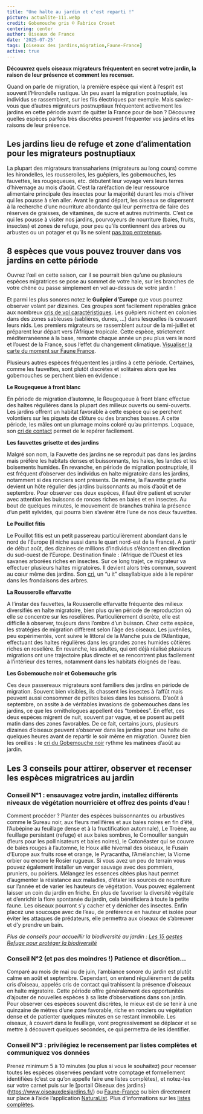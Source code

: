 ```yaml
---
title: "Une halte au jardin et c'est reparti !"
picture: actualite-111.webp
credit: Gobemouche gris © Fabrice Croset
centering: center
author: Oiseaux de France
date: '2025-07-25'
tags: [oiseaux des jardins,migration,Faune-France]
active: true
---
```

**Découvrez quels oiseaux migrateurs fréquentent en secret votre jardin, la raison de leur présence et comment les recenser.**

Quand on parle de migration, la première espèce qui vient à l’esprit est souvent l’Hirondelle rustique. Un peu avant la migration postnuptiale, les individus se rassemblent, sur les fils électriques par exemple. Mais saviez-vous que d’autres migrateurs postnuptiaux fréquentent activement les jardins en cette période avant de quitter la France pour de bon ? Découvrez quelles espèces parfois très discrètes peuvent fréquenter vos jardins et les raisons de leur présence.

## Les jardins lieu de refuge et zone d’alimentation pour les migrateurs postnuptiaux 
La plupart des migrateurs transsahariens (migrateurs au long cours) comme les hirondelles, les rousserolles, les guêpiers, les gobemouches, les fauvettes, les rougequeues, etc. débutent leur voyage vers leurs terres d’hivernage au mois d’août. C’est la raréfaction de leur ressource alimentaire principale (les insectes pour la majorité) durant les mois d’hiver qui les pousse à s’en aller. 
Avant le grand départ, les oiseaux se dispersent à la recherche d’une nourriture abondante qui leur permettra de faire des réserves de graisses, de vitamines, de sucre et autres nutriments. C’est ce qui les pousse à visiter nos jardins, pourvoyeurs de nourriture (baies, fruits, insectes) et  zones de refuge, pour peu qu’ils contiennent des arbres ou arbustes ou un potager et qu’ils ne soient [pas trop entretenus](https://www.lpo.fr/qui-sommes-nous/toutes-nos-actualites/articles/actus-2025/nature-au-jardin-le-mieux-a-faire-c-est-de-ne-rien-faire).

## 8 espèces que vous pouvez trouver dans vos jardins en cette période 

Ouvrez l’œil en cette saison, car il se pourrait bien qu’une ou plusieurs espèces migratrices se pose au sommet de votre haie, sur les branches de votre chêne ou passe simplement en vol au-dessus de votre jardin !

Et parmi les plus sonores notez le **Guêpier d’Europe** que vous pourrez observer volant par dizaines. Ces groupes sont facilement repérables grâce aux nombreux [cris de vol caractéristiques](https://xeno-canto.org/938008). Les guêpiers nichent en colonies dans des zones sableuses (sablières, dunes, …) dans lesquelles ils creusent leurs nids. Les premiers migrateurs se rassemblent autour de la mi-juillet et préparent leur départ vers l’Afrique tropicale. Cette espèce, strictement méditerranéenne à la base, remonte chaque année un peu plus vers le nord et l’ouest de la France, sous l’effet du changement climatique. [Visualiser la carte du moment sur Faune France](https://www.faune-france.org/index.php?m_id=30221). 

Plusieurs autres espèces fréquentent les jardins à cette période. Certaines, comme les fauvettes, sont plutôt discrètes et solitaires alors que les gobemouches se perchent bien en évidence :

**Le Rougequeue à front blanc**

En période de migration d’automne, le Rougequeue à front blanc effectue des haltes régulières dans la plupart des milieux ouverts ou semi-ouverts. Les jardins offrent un habitat favorable à cette espèce qui se perchent volontiers sur les piquets de clôture ou des branches basses. A cette période, les mâles ont un plumage moins coloré qu’au printemps. Loquace, son [cri de contact](https://xeno-canto.org/793103) permet de le repérer facilement.  

**Les fauvettes grisette et des jardins**

Malgré son nom, la Fauvette des jardins ne se reproduit pas dans les jardins mais préfère les habitats denses et buissonnants, les haies, les landes et les boisements humides. En revanche, en période de migration postnuptiale, il est fréquent d’observer des individus en halte migratoire dans les jardins, notamment si des ronciers sont présents. 
De même, la Fauvette grisette devient un hôte régulier des jardins buissonnants au mois d’août et de septembre. 
Pour observer ces deux espèces, il faut être patient et scruter avec attention les buissons de ronces riches en baies et en insectes. Au bout de quelques minutes, le mouvement de branches trahira la présence d’un petit sylvidés, qui pourra bien s’avérer être l’une de nos deux fauvettes.

**Le Pouillot fitis**

Le Pouillot fitis est un petit passereau particulièrement abondant dans le nord de l’Europe (il niche aussi dans le quart nord-est de la France). A partir de début août, des dizaines de millions d’individus s’élancent en direction du sud-ouest de l’Europe. Destination finale : l’Afrique de l’Ouest et les savanes arborées riches en insectes. Sur ce long trajet, ce migrateur va effectuer plusieurs haltes migratoires. Il devient alors très commun, souvent au cœur même des jardins. Son [cri](https://xeno-canto.org/743077), un “u it” dissyllabique aide à le repérer dans les frondaisons des arbres. 

**La Rousserolle effarvatte**

A l’instar des fauvettes, la Rousserolle effarvatte fréquente des milieux diversifiés en halte migratoire, bien plus qu’en période de reproduction où elle se concentre sur les roselières. Particulièrement discrète, elle est difficile à observer, toujours dans l’ombre d’un buisson. Chez cette espèce, les stratégies de migration diffèrent selon l’âge des oiseaux. Les juvéniles, peu expérimentés, vont suivre le littoral de la Manche puis de l’Atlantique, effectuant des haltes régulières dans les grandes zones humides côtières riches en roselière. En revanche, les adultes, qui ont déjà réalisé plusieurs migrations ont une trajectoire plus directe et se rencontrent plus facilement à l’intérieur des terres, notamment dans les habitats éloignés de l’eau.

**Les Gobemouche noir et Gobemouche gris**

Ces deux passereaux migrateurs sont familiers des jardins en période de migration. Souvent bien visibles, ils chassent les insectes à l’affût mais peuvent aussi consommer de petites baies dans les buissons.  D’août à septembre, on assite à de véritables invasions de gobemouches dans les jardins, ce que les ornithologues appellent des “tombées”. En effet, ces deux espèces migrent de nuit, souvent par vague, et se posent au petit matin dans des zones favorables. De ce fait, certains jours, plusieurs dizaines d’oiseaux peuvent s’observer dans les jardins pour une halte de quelques heures avant de repartir le soir même en migration. Ouvrez bien les oreilles : le [cri du Gobemouche noir](https://xeno-canto.org/826448) rythme les matinées d’août au jardin. 

## Les 3 conseils pour attirer, observer et recenser les espèces migratrices au jardin
### Conseil N°1 : ensauvagez votre jardin, installez différents niveaux de végétation nourricière et offrez des points d’eau ! 
Comment procéder ? 
Planter des espèces buissonnantes ou arbustives comme le Sureau noir, aux fleurs mellifères et aux baies noires en fin d’été, l’Aubépine au feuillage dense et à la fructification automnale), Le Troène, au feuillage persistant (refuge) et aux baies sombres, le Cornouiller sanguin (fleurs pour les pollinisateurs et baies noires), le Cotonéaster qui se couvre de baies rouges à l’automne, le Houx allié hivernal des oiseaux, le Fusain d’Europe aux fruits rose et orange, le Pyracantha, l’Amélanchier, la Viorne orbier ou encore le Rosier rugueux. 
Si vous avez un peu de terrain vous pouvez également installer un verger sauvage avec des pommiers, pruniers, ou poiriers. 
Mélangez les essences citées plus haut permet d’augmenter la résistance aux maladies, d’étaler les sources de nourriture sur l’année et de varier les hauteurs de végétation.
Vous pouvez également laisser un coin du jardin en friche. En plus de favoriser la diversité végétale et d’enrichir la flore spontanée du jardin, cela bénéficiera à toute la petite faune. Les oiseaux pourront s’y cacher et y dénicher des insectes. Enfin placez une soucoupe avec de l’eau, de préférence en hauteur et isolée pour éviter les attaques de prédateurs, elle permettra aux oiseaux de s’abreuver et d’y prendre un bain.

*Plus de conseils pour accueillir la biodiversité au jardin : [Les 15 gestes Refuge pour protéger la biodiversité](https://www.lpo.fr/la-lpo-en-actions/mobilisation-citoyenne/refuges-lpo/les-15-gestes-refuges/mosaique-15-gestes/les-15-gestes-refuges-pour-proteger-la-biodiversite)*

### Conseil N°2 (et pas des moindres !) Patience et discrétion...
Comparé au mois de mai ou de juin, l’ambiance sonore du jardin est plutôt calme en août et septembre. Cependant, on entend régulièrement de petits cris d’oiseau, appelés cris de contact qui trahissent la présence d'oiseaux en halte migratoire. Cette période offre généralement des opportunités d’ajouter de nouvelles espèces à sa liste d’observations dans son jardin. Pour observer ces espèces souvent discrètes, le mieux est de se tenir à une quinzaine de mètres d’une zone favorable, riche en ronciers ou végétation dense et de patienter quelques minutes en se restant immobile. Les oiseaux, à couvert dans le feuillage, vont progressivement se déplacer et se mettre à découvert quelques secondes, ce qui permettra de les identifier.

### Conseil N°3 : privilégiez le recensement par listes complètes et communiquez vos données 
Prenez minimum 5 à 10 minutes (ou plus si vous le souhaitez) pour recenser toutes les espèces observées pendant votre comptage et formellement identifiées (c’est ce qu’on appelle faire une listes complètes), et notez-les sur votre carnet puis sur le [portail Oiseaux des jardins}(https://www.oiseauxdesjardins.fr/) ou [Faune-France](https://www.faune-france.org/) ou bien directement sur place à l’aide l’application [NaturaList](https://www.faune-france.org/index.php?m_id=20015). 
Plus d’informations sur les [listes complètes](https://www.youtube.com/watch?v=rFSgvLv3lj8&list=PLrw_QRwQrnAUS1hX6g9ghYRNFsZKk8ywn&index=5). 


